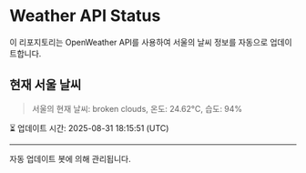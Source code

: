 
# Weather API Status

이 리포지토리는 OpenWeather API를 사용하여 서울의 날씨 정보를 자동으로 업데이트합니다.

## 현재 서울 날씨
> 서울의 현재 날씨: broken clouds, 온도: 24.62°C, 습도: 94%

⏳ 업데이트 시간: 2025-08-31 18:15:51 (UTC)

---
자동 업데이트 봇에 의해 관리됩니다.
